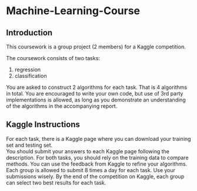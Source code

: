 # Machine-Learning-Course

## Introduction 
This coursework is a group project (2 members) for a Kaggle competition.

The coursework consists of two tasks:
1. regression
2. classification

You are asked to construct 2 algorithms for each task. That is 4 algorithms in total.
You are encouraged to write your own code, but use of 3rd party implementations is allowed, as long as you demonstrate an understanding of the algorithms in the accompanying report.

## Kaggle Instructions
For each task, there is a Kaggle page where you can download your training set and testing set.  
You should submit your answers to each Kaggle page following the description. 
For both tasks, you should rely on the training data to compare methods. You can use the feedback from Kaggle to refine your algorithms. 
Each group is allowed to submit 8 times a day for each task. Use your submissions wisely.
By the end of the competition on Kaggle, each group can select two best results for each task. 

